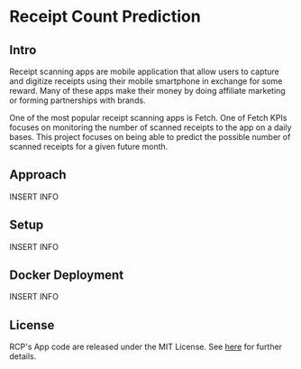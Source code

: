 # Receipt Count Prediction


## Intro
Receipt scanning apps are mobile application that allow users to capture and digitize receipts using their mobile smartphone in exchange for some reward. Many of these apps make their money by doing affiliate marketing or forming partnerships with brands.  

One of the most popular receipt scanning apps is Fetch. One of Fetch KPIs focuses on monitoring the number of scanned receipts to the app on a daily bases. This project focuses on being able to predict the possible number of scanned receipts for a given future month.


## Approach
INSERT INFO


## Setup
INSERT INFO

## Docker Deployment
INSERT INFO

## License  
RCP's App code are released under the MIT License. See [here](https://github.com/ivonnem3/receipt-count-prediction/blob/main/LICENSE) for further details.
